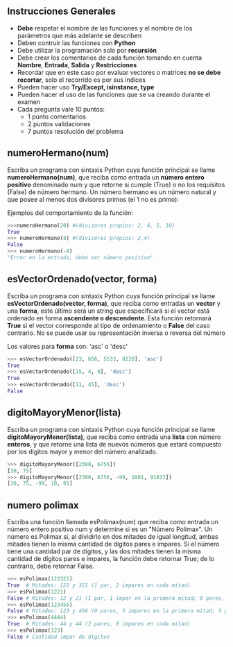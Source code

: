 
## Instrucciones Generales
- **Debe** respetar el nombre de las funciones y el nombre de los parámetros que más adelante se describen
- Deben contruir las funciones con **Python**
- Debe utilizar la programación solo por **recursión** 
- Debe crear los comentarios de cada función tomando en cuenta **Nombre**, **Entrada**, **Salida** y **Restricciones**
- Recordar que en este caso por evaluar vectores o matrices **no se debe recortar**, solo el recorrido es por sus índices
- Pueden hacer uso **Try/Except, isinstance, type**
- Pueden hacer el uso de las funciones que se va creando durante el examen
- Cada pregunta vale 10 puntos:
 	- 1 punto comentarios
 	- 2 puntos validaciones
 	- 7 puntos resolución del problema


## numeroHermano(num)

Escriba un programa con sintaxis Python cuya función principal se llame **numeroHermano(num)**, que reciba como entrada un **número entero positivo** denominado num y que retorne si cumple (True) o no los requisitos (False) de número hermano. Un número hermano es un número natural y que posee al menos dos divisores primos (el 1 no es primo):

Ejemplos del comportamiento de la función:

```python
>>>numeroHermano(20) #(divisores propios: 2, 4, 5, 10)
True
>>> numeroHermano(8) #(divisores propios: 2,4)
False
>>> numeroHermano(-8)
"Error en la entrada, debe ser número positivo"
```

## esVectorOrdenado(vector, forma)

Escriba un programa con sintaxis Python cuya función principal se llame **esVectorOrdenado(vector, forma)**, que reciba como entradas un **vector** y una **forma**, este último será un string que especificará si el vector está ordenado en forma **ascendente o descendente**. Esta función retornará **True** si el vector corresponde al tipo de ordenamiento o **False** del caso contrario. No se puede usar su representación inversa o reversa del número

Los valores para **forma** son:  'asc' o 'desc'

```python
>>> esVectorOrdenado([23, 656, 5533, 8120], 'asc')
True
>>> esVectorOrdenado([15, 4, 0], 'desc')
True
>>> esVectorOrdenado([11, 45], 'desc')
False
```

## digitoMayoryMenor(lista)

Escriba un programa con sintaxis Python cuya función principal se llame **digitoMayoryMenor(lista)**, que reciba como entrada una **lista** con número **enteros**, y que retorne una lista de nuevos números que estará compuesto por los dígitos mayor y menor del número analizado.

```python
>>> digitoMayoryMenor([2300, 6756])
[30, 75]
>>> digitoMayoryMenor([2300, 6756, -99, 1001, 91823])
[30, 75, -99, 10, 91]

```

## numero polimax

Escriba una función llamada esPolimax(num) que reciba como entrada un número entero positivo num y determine si es un "Número Polimax". Un número es Polimax si, al dividirlo en dos mitades de igual longitud, ambas mitades tienen la misma cantidad de dígitos pares e impares. Si el número tiene una cantidad par de dígitos, y las dos mitades tienen la misma cantidad de dígitos pares e impares, la función debe retornar True; de lo contrario, debe retornar False.

```python
>>> esPolimax(123321)
True  # Mitades: 123 y 321 (1 par, 2 impares en cada mitad)
>>> esPolimax(1221)
False # Mitades: 12 y 21 (1 par, 1 impar en la primera mitad; 0 pares, 2 impares en la segunda mitad)
>>> esPolimax(123456)
False # Mitades: 123 y 456 (0 pares, 3 impares en la primera mitad; 3 pares, 0 impares en la segunda mitad)
>>> esPolimax(4444)
True  # Mitades: 44 y 44 (2 pares, 0 impares en cada mitad)
>>> esPolimax(123)
False # Cantidad impar de dígitos
```
